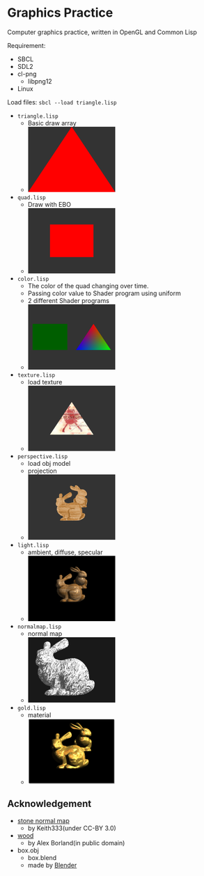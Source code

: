 Graphics Practice
=================

Computer graphics practice, written in OpenGL and Common Lisp

Requirement:

* SBCL
* SDL2
* cl-png
  - libpng12
* Linux

Load files: `sbcl --load triangle.lisp`

* `triangle.lisp`
  - Basic draw array
  - <img src="img/triangle.png" width=200 />
* `quad.lisp`
  - Draw with EBO
  - <img src="img/quad.png" width=200 />
* `color.lisp`
  - The color of the quad changing over time.
  - Passing color value to Shader program using uniform
  - 2 different Shader programs
  - <img src="img/color.png" width=200 />
* `texture.lisp`
  - load texture
  - <img src="img/texture.png" width=200/>
* `perspective.lisp`
  - load obj model
  - projection
  - <img src="img/perspective.png" width=200/>
* `light.lisp`
  - ambient, diffuse, specular
  - <img src="img/light.png" width=200/>
* `normalmap.lisp`
  - normal map
  - <img src="img/normalmap.png" width=200/>
* `gold.lisp`
  - material
  - <img src="img/gold.png" width=200/>

Acknowledgement
---------------

* [stone normal map](https://opengameart.org/content/ground-outdoors-dirt-and-stones-seamless-texture-with-normalmap-dirtandstonesnjpg)
  - by Keith333(under CC-BY 3.0)
* [wood](https://www.publicdomainpictures.net/en/view-image.php?image=209094&picture=natural-wood-grain-background)
  - by Alex Borland(in public domain)
* box.obj
  - box.blend
  - made by [Blender](https://www.blender.org/)
